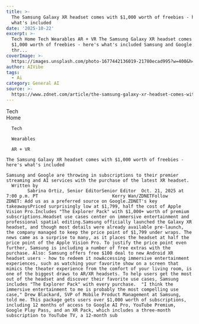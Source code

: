 ```yaml
---
title: >-
  The Samsung Galaxy XR headset comes with $1,000 worth of freebies - here's
  what's included
date: '2025-10-22'
excerpt: >-
  Tech Home Tech Wearables AR + VR The Samsung Galaxy XR headset comes with
  $1,000 worth of freebies - here's what's included Samsung and Google are
  thr...
coverImage: >-
  https://images.unsplash.com/photo-1677442136019-21780ecad995?w=400&h=200&fit=crop&auto=format
author: AIVibe
tags:
  - Ai
category: General AI
source: >-
  https://www.zdnet.com/article/the-samsung-galaxy-xr-headset-comes-with-1000-worth-of-freebies-heres-whats-included/
---
```

Tech      
      Home
    
      Tech
    
      Wearables
    
      AR + VR
       
    The Samsung Galaxy XR headset comes with $1,000 worth of freebies - here's what's included
     
    Samsung and Google are throwing in subscriptions to their premier streaming and AI services with the purchase of the latest XR headset.
      Written by 
            Sabrina Ortiz, Senior EditorSenior Editor  Oct. 21, 2025 at 7:00 p.m. PT                            Kerry Wan/ZDNETFollow ZDNET: Add us as a preferred source on Google.ZDNET's key takeawaysPriced surprisingly low at $1,799, half the cost of Apple Vision Pro.Includes "The Explorer Pack" with $1,000+ worth of premium subscriptions.Headset use cases center on immersive entertainment and professional spatial editing.Samsung officially launched the Galaxy XR headset, and though most details were already available pre-launch, the company managed to keep the price point of $1,799 under wraps. The news came as a surprise to many, as it places the headset at half the price point of the Apple Vision Pro. To justify the price point even further, Samsung is including a number of free extras with the purchase. Also: Samsung offers free $100 deal to new Android XR headset users - how to redeem it nowAccessing immersive entertainment experiences, such as watching your favorite show on a screen that mimics the theater experience from the comfort of your living room, is one of the biggest draws to AR/XR headsets. To help users get the most out of the headset and discover their favorite use cases, Samsung includes "The Explorer Pack" with every purchase.  "I think the immersive entertainment to me is probably the most compelling use case," Drew Blackard, SVP of Mobile Product Management at Samsung, told me. This package gets users over $1,000 worth of subscriptions, including 12 months of access to Google AI Pro, YouTube Premium, Google Play Pass, and an XR Pack, which includes a three-month subscription to YouTube TV, a 12-month sub
